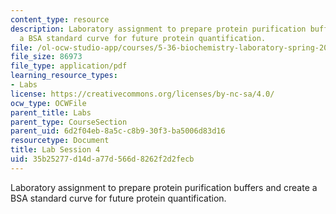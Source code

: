 ```yaml
---
content_type: resource
description: Laboratory assignment to prepare protein purification buffers and create
  a BSA standard curve for future protein quantification.
file: /ol-ocw-studio-app/courses/5-36-biochemistry-laboratory-spring-2009/35b25277d14da77d566d8262f2d2fecb_ses4.pdf
file_size: 86973
file_type: application/pdf
learning_resource_types:
- Labs
license: https://creativecommons.org/licenses/by-nc-sa/4.0/
ocw_type: OCWFile
parent_title: Labs
parent_type: CourseSection
parent_uid: 6d2f04eb-8a5c-c8b9-30f3-ba5006d83d16
resourcetype: Document
title: Lab Session 4
uid: 35b25277-d14d-a77d-566d-8262f2d2fecb
---
```

Laboratory assignment to prepare protein purification buffers and create a BSA standard curve for future protein quantification.